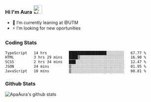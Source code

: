 ### Hi I'm Aura <img src="https://user-images.githubusercontent.com/1303154/88677602-1635ba80-d120-11ea-84d8-d263ba5fc3c0.gif" width="28px" alt="hi">

- 🔭 I’m currently leaning at @UTM
- ⚡ I’m looking for new oportunities


### Coding Stats

<!--START_SECTION:waka-->

```txt
TypeScript   14 hrs          █████████████████░░░░░░░░   67.77 %
HTML         3 hrs 29 mins   ████▒░░░░░░░░░░░░░░░░░░░░   16.90 %
SCSS         2 hrs 34 mins   ███░░░░░░░░░░░░░░░░░░░░░░   12.47 %
JSON         24 mins         ▒░░░░░░░░░░░░░░░░░░░░░░░░   01.95 %
JavaScript   10 mins         ▒░░░░░░░░░░░░░░░░░░░░░░░░   00.81 %
```

<!--END_SECTION:waka-->

### Github Stats

![ApaAura's github stats](https://github-readme-stats.vercel.app/api?username=ApaAura&count_private=true&theme=tokyonight&hide=contribs,prs)

